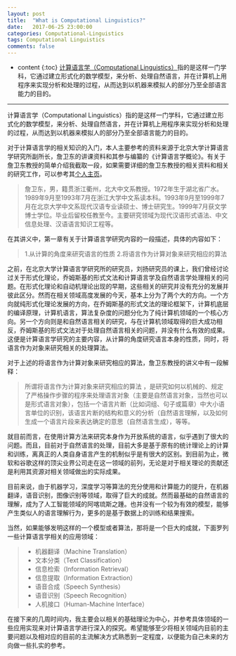 ```yaml
---
layout: post
title:  "What is Computational Linguistics?"
date:   2017-06-25 23:00:00
categories: Computational-Linguistics
tags: Computational Linguistics
comments: false
---
```

* content
{:toc}
[计算语言学（Computational Linguistics）](https://en.wikipedia.org/wiki/Computational_linguistics)指的是这样一门学科，它通过建立形式化的数学模型，来分析、处理自然语言，并在计算机上用程序来实现分析和处理的过程，从而达到以机器来模拟人的部分乃至全部语言能力的目的。
 <!--more-->

 -----

 计算语言学（Computational Linguistics）指的是这样一门学科，它通过建立形式化的数学模型，来分析、处理自然语言，并在计算机上用程序来实现分析和处理的过程，从而达到以机器来模拟人的部分乃至全部语言能力的目的。

 对于计算语言学的相关知识的入门，本人主要参考的资料来源于北京大学计算语言学研究所副所长，詹卫东的讲课资料和其参与编纂的《计算语言学概论》。有关于詹卫东教授的简单介绍我截取一段，如果需要详细的詹卫东教授的相关资料和相关的研究工作，可以参考其[个人主页](http://ccl.pku.edu.cn/doubtfire/)。

 >詹卫东，男，籍贯浙江衢州，北大中文系教授。1972年生于湖北省广水。1989年9月至1993年7月在浙江大学中文系读本科。1993年9月至1999年7月在北京大学中文系现代汉语专业读硕士、博士研究生。1999年7月获文学博士学位。毕业后留校任教至今。主要研究领域为现代汉语形式语法、中文信息处理、汉语语言知识工程等。

 在其讲义中，第一章有关于计算语言学研究内容的一段描述，具体的内容如下：

>1.从计算的角度来研究语言的性质
>2.将语言作为计算对象来研究相应的算法

之前，在北京大学计算语言学研究所的研究员，刘扬研究员的课上，我们曾经讨论过关于形式化理论，乔姆斯基的形式文法和计算语言学及自然语言学处理相关的问题。在形式化理论和自动机理论出现的早期，这些相关的研究并没有充分的发展并彼此区分。然而在相关领域高度发展的今天，基本上分为了两个大的方向。一个方向就纯形式化理论发展的方向，在乔姆斯基的形式文法的理论框架下，计算机底层的编译原理，计算机语言，算法复杂度的问题分化为了纯计算机领域的一个核心方向。另一个方向则是和自然语言相关的研究，与在计算机领域取得的巨大成功相反，乔姆斯基的形式文法对于处理自然语言相关的问题，并没有什么有效的成果。这便是计算语言学研究的主要内容，从计算的角度研究语言本身的性质，同时，将语言作为对象来研究相关的处理算法。

对于上述的将语言作为计算对象来研究相应的算法，詹卫东教授的讲义中有一段解释：
>所谓将语言作为计算对象来研究相应的算法 ，是研究如何以机械的、规定了严格操作步骤的程序来处理语言对象（主要是自然语言对象，当然也可以是形式语言对象），包括一个语言片断（比如词组、句子或篇章）中大小语言单位的识别，该语言片断的结构和意义的分析（自然语言理解，以及如何生成一个语言片段来表达确定的意思（自然语言生成），等等。

就目前而言，在使用计算方法来研究本身作为开放系统的语言，似乎遇到了很大的问题。而且，目前对于自然语言的处理，目前大多是基于原有的统计理论上的计算和训练，离真正的人类自身语言产生的机制似乎是有很大的区别。到目前为止，微软和谷歌这样的顶尖业界公司走在这一领域的前列，无论是对于相关理论的贡献还是利用其资源对相关领域做出的实际成果。

目前来说，由于机器学习，深度学习等算法的充分使用和计算能力的提升，在机器翻译，语音识别，图像识别等领域，取得了巨大的成就。然而最基础的自然语言的理解，成为了人工智能领域的阿喀琉斯之踵。也并没有一个较为有效的模型，能够产生类似人的语言理解行为，更多的是基于数据上的训练和结果搜索。

当然，如果能够发明这样的一个模型或者算法，那将是一个巨大的成就，下面罗列一些计算语言学相关的应用领域：

> * 机器翻译（Machine Translation）
> * 文本分类（Text Classification）
> * 信息检索（Information Retrieval）
> * 信息提取（Information Extraction）
> * 语音合成（Speech Synthesis）
> * 语音识别（Speech Recognition）
> * 人机接口（Human-Machine Interface）

在接下来的几周时间内，我主要会以相关的基础理论为中心，并参考具体领域的一些应用实现来对计算语言学进行深入的探究。希望能够至少将相关领域内目前的主要问题以及相对应的目前的主流解决方式熟悉到一定程度，以便能为自己未来的方向做一些扎实的参考。
